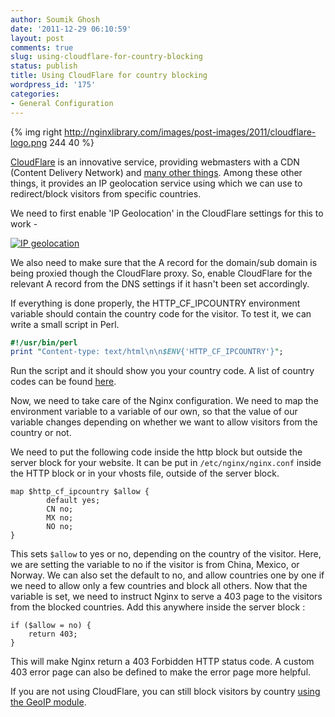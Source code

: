 ```yaml
---
author: Soumik Ghosh
date: '2011-12-29 06:10:59'
layout: post
comments: true
slug: using-cloudflare-for-country-blocking
status: publish
title: Using CloudFlare for country blocking
wordpress_id: '175'
categories:
- General Configuration
---
```


{% img right http://nginxlibrary.com/images/post-images/2011/cloudflare-logo.png 244 40 %}

[CloudFlare][3] is an innovative service, providing
webmasters with a CDN (Content Delivery Network) and [many other things][4].
Among these other things, it provides an IP geolocation service using which we
can use to redirect/block visitors from specific countries.

We need to first enable 'IP Geolocation' in the CloudFlare settings for this
to work -

[![IP geolocation][5]][6]

We also need to make sure that the A record for the domain/sub domain is being
proxied though the CloudFlare proxy. So, enable CloudFlare for the relevant A
record from the DNS settings if it hasn't been set accordingly.

If everything is done properly, the HTTP_CF_IPCOUNTRY environment variable
should contain the country code for the visitor. To test it, we can write a
small script in Perl.

``` perl
#!/usr/bin/perl
print "Content-type: text/html\n\n$ENV{'HTTP_CF_IPCOUNTRY'}";
```

Run the script and it should show you your country code. A list of country
codes can be found [here][7].

Now, we need to take care of the Nginx configuration. We need to map the
environment variable to a variable of our own, so that the value of our
variable changes depending on whether we want to allow visitors from the
country or not.

We need to put the following code inside the http block but outside the server
block for your website. It can be put in `/etc/nginx/nginx.conf` inside the
HTTP block or in your vhosts file, outside of the server block.

    
    map $http_cf_ipcountry $allow {
            default yes;
            CN no;
            MX no;
            NO no;
    }

This sets `$allow` to yes or no, depending on the country of the visitor.
Here, we are setting the variable to no if the visitor is from China, Mexico,
or Norway. We can also set the default to no, and allow countries one by one
if we need to allow only a few countries and block all others. Now that the
variable is set, we need to instruct Nginx to serve a 403 page to the visitors
from the blocked countries. Add this anywhere inside the server block :
    
    if ($allow = no) {
    	return 403;
    }

This will make Nginx return a 403 Forbidden HTTP status code. A custom 403
error page can also be defined to make the error page more helpful.

If you are not using CloudFlare, you can still block visitors by country [using the GeoIP module][8].

   [3]: https://www.cloudflare.com/ (CloudFlare)
   [4]: https://www.cloudflare.com/overview (CloudFlare features overview)
   [5]: http://nginxlibrary.com/images/post-images/2011/ip_geolocation.jpg (IP geolocation)
   [6]: http://nginxlibrary.com/images/post-images/2011/ip_geolocation.jpg
   [7]: http://www.maxmind.com/app/iso3166
   [8]: http://nginxlibrary.com/ip-based-country-blocking/

